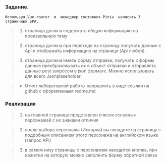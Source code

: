 ### Задание.
    Используя Vue-router  и  менеджер состояния Pinia  написать 3 страничный SPA.

>   1. страница должна содержать общую информацию на произвольную тему

>   2. страница должна при переходе на страницу получать данные с Api и отображать информацию на странице (Api любой).

>   3. страница должна иметь форму отправки, получать с формы данные преобразовывать их в объект отправки и отправлять данные post  запросом в json формате. Можно использовать для всего Jsonplaseholder.

>   + Отчет лабораторной работы  направлять в виде ссылки на github с оформленным redme.md 

### Реализация
>   1. на главной странице представлен список основных персонажей с их знаками отличия

>   2. после выбора персонажа (Искорка) вы попадете на страницу с подробным описанием этого персонажа на английском языке (запрос API)

>   3. в самом низу страницы с персонажем находится кнопка, при нажатии на которую можно заполнить форму обратной связи
